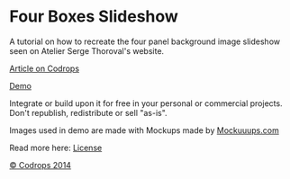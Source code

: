 Four Boxes Slideshow
=========

A tutorial on how to recreate the four panel background image slideshow seen on Atelier Serge Thoroval's website.

[Article on Codrops](http://tympanus.net/codrops/?p=19242)

[Demo](http://tympanus.net/Tutorials/FourBoxes/)

Integrate or build upon it for free in your personal or commercial projects. Don't republish, redistribute or sell "as-is". 

Images used in demo are made with Mockups made by [Mockuuups.com](http://www.mockuuups.com/)

Read more here: [License](http://tympanus.net/codrops/licensing/)

[© Codrops 2014](http://www.codrops.com)
